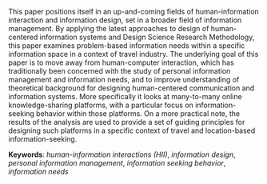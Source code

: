 This paper positions itself in an up-and-coming fields of human-information interaction and information design, set in a broader field of information management. By applying the latest approaches to design of human-centered information systems and Design Science Research Methodology, this paper examines problem-based information needs within a specific information space in a context of travel industry. The underlying goal of this paper is to move away from human-computer interaction, which has traditionally been concerned with the study of personal information management and information needs, and to improve understanding of theoretical background for designing human-centered communication and information systems. More specifically it looks at many-to-many online knowledge-sharing platforms, with a particular focus on information-seeking behavior within those platforms. On a more practical note, the results of the analysis are used to provide a set of guiding principles for designing such platforms in a specific context of travel and location-based information-seeking.

**Keywords**: *human-information interactions (HII)*, *information design*, *personal information management*, *information seeking behavior*, *information needs*
